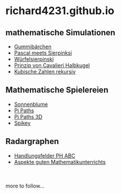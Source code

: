 # richard4231.github.io

## mathematische Simulationen
- [Gummibärchen](https://richard4231.github.io/20-04-jellybears)
- [Pascal meets Sierpinksi](https://richard4231.github.io/21-pascaltriangleoptimized)
- [Würfelsierpinski](https://richard4231.github.io/xplodingsierpinski)
- [Prinzip von Cavalieri Halbkugel](https://richard4231.github.io/22-09-v02cavalieri)
- [Kubische Zahlen rekursiv](https://richard4231.github.io/24-11-exploding-cubes)

## Mathematische Spielereien
- [Sonnenblume](https://richard4231.github.io/22-09-v1tournesol)
- [Pi Paths](https://richard4231.github.io/22-09-PiPaths-v02)
- [Pi Paths 3D](https://richard4231.github.io/22-09-PiPaths-v03-3D)
- [Spikey](https://richard4231.github.io/22-09-Spikey-v02)

## Radargraphen
- [Handlungsfelder PH ABC](https://richard4231.github.io/20-radargraphBPA)
- [Aspekte guten Mathematikunterrichts](https://richard4231.github.io/20-12-radargraphRGMU)

<br/> 
<br/> 
more to follow...

